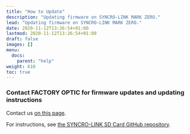 ```yaml
---
title: "How to Update"
description: "Updating firmware on SYNCRO-LINK MARK ZERO."
lead: "Updating firmware on SYNCRO-LINK MARK ZERO."
date: 2020-11-12T13:26:54+01:00
lastmod: 2020-11-12T13:26:54+01:00
draft: false
images: []
menu:
  docs:
    parent: "help"
weight: 610
toc: true
---
```


### Contact FACTORY OPTIC for firmware updates and updating instructions

Contact us [on this page](https://factoryoptic.com/?page_id=22).

For instructions, see [the SYNCRO-LINK SD Card GitHub repository](https://github.com/FactoryOptic/syncrolinkSDCard).
